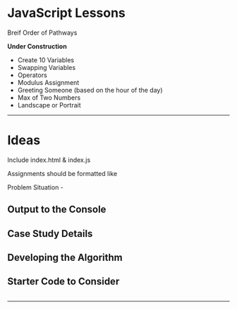 # JavaScript Lessons
Breif Order of Pathways

**Under Construction**

- Create 10 Variables
- Swapping Variables
- Operators
- Modulus Assignment
- Greeting Someone (based on the hour of the day)
- Max of Two Numbers
- Landscape or Portrait

---


# Ideas
Include index.html & index.js

Assignments should be formatted like

Problem Situation -

Output to the Console
-

Case Study Details
-

Developing the Algorithm
-

Starter Code to Consider
-
```

```

---
